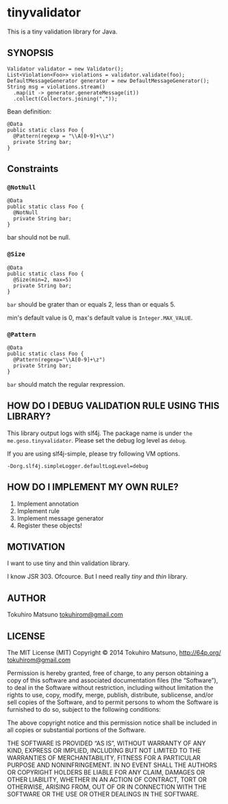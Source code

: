 # tinyvalidator

This is a tiny validation library for Java.

## SYNOPSIS

    Validator validator = new Validator();
    List<Violation<Foo>> violations = validator.validate(foo);
    DefaultMessageGenerator generator = new DefaultMessageGenerator();
    String msg = violations.stream()
      .map(it -> generator.generateMessage(it))
      .collect(Collectors.joining(","));

Bean definition:

    @Data
    public static class Foo {
      @Pattern(regexp = "\\A[0-9]+\\z")
      private String bar;
    }

## Constraints

### `@NotNull`

    @Data
    public static class Foo {
      @NotNull
      private String bar;
    }

bar should not be null.

### `@Size`

    @Data
    public static class Foo {
      @Size(min=2, max=5)
      private String bar;
    }

`bar` should be grater than or equals 2, less than or equals 5.

min's default value is 0, max's default value is `Integer.MAX_VALUE`.

### `@Pattern`

    @Data
    public static class Foo {
      @Pattern(regexp="\\A[0-9]+\z")
      private String bar;
    }

`bar` should match the regular rexpression.

## HOW DO I DEBUG VALIDATION RULE USING THIS LIBRARY?

This library output logs with slf4j. The package name is under `the me.geso.tinyvalidator`. Please set the debug log level as `debug`.

If you are using slf4j-simple, please try following VM options.

    -Dorg.slf4j.simpleLogger.defaultLogLevel=debug


## HOW DO I IMPLEMENT MY OWN RULE?

 1. Implement annotation
 2. Implement rule
 3. Implement message generator
 4. Register these objects!

## MOTIVATION

I want to use tiny and thin validation library.

I know JSR 303. Ofcource. But I need really *tiny* and *thin* library.

## AUTHOR

Tokuhiro Matsuno <tokuhirom@gmail.com>

## LICENSE

  The MIT License (MIT)
  Copyright © 2014 Tokuhiro Matsuno, http://64p.org/ <tokuhirom@gmail.com>

  Permission is hereby granted, free of charge, to any person obtaining a copy
  of this software and associated documentation files (the “Software”), to deal
  in the Software without restriction, including without limitation the rights
  to use, copy, modify, merge, publish, distribute, sublicense, and/or sell
  copies of the Software, and to permit persons to whom the Software is
  furnished to do so, subject to the following conditions:

  The above copyright notice and this permission notice shall be included in
  all copies or substantial portions of the Software.

  THE SOFTWARE IS PROVIDED “AS IS”, WITHOUT WARRANTY OF ANY KIND, EXPRESS OR
  IMPLIED, INCLUDING BUT NOT LIMITED TO THE WARRANTIES OF MERCHANTABILITY,
  FITNESS FOR A PARTICULAR PURPOSE AND NONINFRINGEMENT. IN NO EVENT SHALL THE
  AUTHORS OR COPYRIGHT HOLDERS BE LIABLE FOR ANY CLAIM, DAMAGES OR OTHER
  LIABILITY, WHETHER IN AN ACTION OF CONTRACT, TORT OR OTHERWISE, ARISING FROM,
  OUT OF OR IN CONNECTION WITH THE SOFTWARE OR THE USE OR OTHER DEALINGS IN
  THE SOFTWARE.
